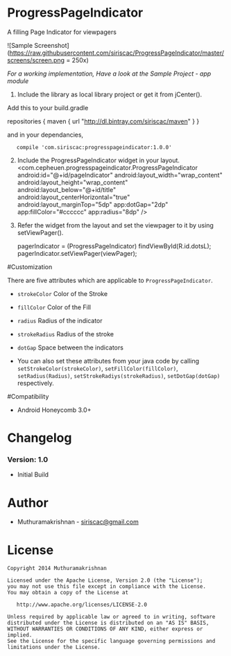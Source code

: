 # ProgressPageIndicator
A filling Page Indicator for viewpagers

![Sample Screenshot](https://raw.githubusercontent.com/siriscac/ProgressPageIndicator/master/screens/screen.png = 250x)

*For a working implementation, Have a look at the Sample Project - app module*

1. Include the library as local library project or get it from jCenter(). 

  Add this to your build.gradle

   repositories {
    maven {
        url "http://dl.bintray.com/siriscac/maven"
    }
   }
   
   and in your dependancies,
   
       compile 'com.siriscac:progresspageindicator:1.0.0'

2. Include the ProgressPageIndicator widget in your layout.
    <com.cepheuen.progresspageindicator.ProgressPageIndicator
                android:id="@+id/pageIndicator"
                android:layout_width="wrap_content"
                android:layout_height="wrap_content"
                android:layout_below="@+id/title"
                android:layout_centerHorizontal="true"
                android:layout_marginTop="5dp"
                app:dotGap="2dp"
                app:fillColor="#cccccc"
                app:radius="8dp" />
    
3. Refer the widget from the layout and set the viewpager to it by using setViewPager().
   
   pagerIndicator = (ProgressPageIndicator) findViewById(R.id.dotsL);
   pagerIndicator.setViewPager(viewPager);
   
#Customization

There are five attributes which are applicable to `ProgressPageIndicator`.

  * `strokeColor` Color of the Stroke
  * `fillColor` Color of the Fill
  * `radius` Radius of the indicator
  * `strokeRadius` Radius of the stroke
  * `dotGap` Space between the indicators


  * You can also set these attributes from your java code by calling `setStrokeColor(strokeColor)`, `setFillColor(fillColor)`, `setRadius(Radius)`, `setStrokeRadiys(strokeRadius)`, `setDotGap(dotGap)` respectively.
  
#Compatibility
  
  * Android Honeycomb 3.0+
  
# Changelog

### Version: 1.0

  * Initial Build
  
# Author

  * Muthuramakrishnan - <siriscac@gmail.com>
  
# License

    Copyright 2014 Muthuramakrishnan

    Licensed under the Apache License, Version 2.0 (the "License");
    you may not use this file except in compliance with the License.
    You may obtain a copy of the License at

       http://www.apache.org/licenses/LICENSE-2.0

    Unless required by applicable law or agreed to in writing, software
    distributed under the License is distributed on an "AS IS" BASIS,
    WITHOUT WARRANTIES OR CONDITIONS OF ANY KIND, either express or implied.
    See the License for the specific language governing permissions and
    limitations under the License.
